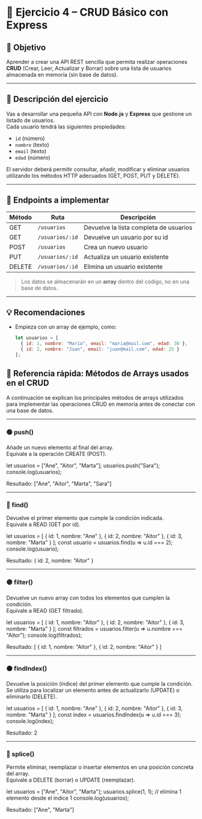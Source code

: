 # 🧩 Ejercicio 4 – CRUD Básico con Express

## 🎯 Objetivo
Aprender a crear una API REST sencilla que permita realizar operaciones **CRUD** (Crear, Leer, Actualizar y Borrar) sobre una lista de usuarios almacenada en memoria (sin base de datos).

---

## 🧱 Descripción del ejercicio
Vas a desarrollar una pequeña API con **Node.js** y **Express** que gestione un listado de usuarios.  
Cada usuario tendrá las siguientes propiedades:
- `id` (número)
- `nombre` (texto)
- `email` (texto)
- `edad` (número)

El servidor deberá permitir consultar, añadir, modificar y eliminar usuarios utilizando los métodos HTTP adecuados (GET, POST, PUT y DELETE).

---

## 🚀 Endpoints a implementar

| Método | Ruta | Descripción |
|--------|------|--------------|
| GET | `/usuarios` | Devuelve la lista completa de usuarios |
| GET | `/usuarios/:id` | Devuelve un usuario por su id |
| POST | `/usuarios` | Crea un nuevo usuario |
| PUT | `/usuarios/:id` | Actualiza un usuario existente |
| DELETE | `/usuarios/:id` | Elimina un usuario existente |

> Los datos se almacenarán en un **array** dentro del código, no en una base de datos.

---

## 💡 Recomendaciones
- Empieza con un array de ejemplo, como:
  ```js
  let usuarios = [
    { id: 1, nombre: "María", email: "maria@mail.com", edad: 30 },
    { id: 2, nombre: "Juan", email: "juan@mail.com", edad: 25 }
  ];

## 🧠 Referencia rápida: Métodos de Arrays usados en el CRUD

A continuación se explican los principales métodos de arrays utilizados para implementar las operaciones CRUD en memoria antes de conectar con una base de datos.

---

### 🟢 push()

Añade un nuevo elemento al final del array.  
Equivale a la operación CREATE (POST).

let usuarios = ["Ane", "Aitor", "Marta"];
usuarios.push("Sara");
console.log(usuarios);

Resultado:
["Ane", "Aitor", "Marta", "Sara"]

---

### 🔵 find()

Devuelve el primer elemento que cumple la condición indicada.  
Equivale a READ (GET por id).

let usuarios = [
  { id: 1, nombre: "Ane" },
  { id: 2, nombre: "Aitor" },
  { id: 3, nombre: "Marta" }
];
const usuario = usuarios.find(u => u.id === 2);
console.log(usuario);

Resultado:
{ id: 2, nombre: "Aitor" }

---

### 🟣 filter()

Devuelve un nuevo array con todos los elementos que cumplen la condición.  
Equivale a READ (GET filtrado).

let usuarios = [
  { id: 1, nombre: "Aitor" },
  { id: 2, nombre: "Aitor" },
  { id: 3, nombre: "Marta" }
];
const filtrados = usuarios.filter(u => u.nombre === "Aitor");
console.log(filtrados);

Resultado:
[
  { id: 1, nombre: "Aitor" },
  { id: 2, nombre: "Aitor" }
]

---

### 🟠 findIndex()

Devuelve la posición (índice) del primer elemento que cumple la condición.  
Se utiliza para localizar un elemento antes de actualizarlo (UPDATE) o eliminarlo (DELETE).

let usuarios = [
  { id: 1, nombre: "Ane" },
  { id: 2, nombre: "Aitor" },
  { id: 3, nombre: "Marta" }
];
const index = usuarios.findIndex(u => u.id === 3);
console.log(index);

Resultado:
2

---

### 🔴 splice()

Permite eliminar, reemplazar o insertar elementos en una posición concreta del array.  
Equivale a DELETE (borrar) o UPDATE (reemplazar).

let usuarios = ["Ane", "Aitor", "Marta"];
usuarios.splice(1, 1); // elimina 1 elemento desde el índice 1
console.log(usuarios);

Resultado:
["Ane", "Marta"]
